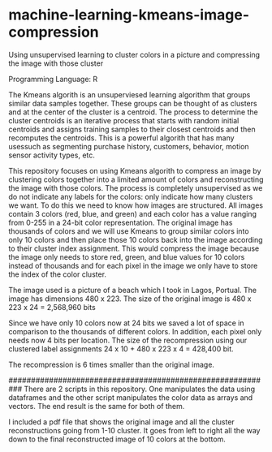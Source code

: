 # machine-learning-kmeans-image-compression
Using unsupervised learning to cluster colors in a picture and compressing the image with those cluster

Programming Language: R

The Kmeans algorith is an unsuperviesed learning algorithm that groups similar data samples together. These groups
can be thought of as clusters and at the center of the cluster is a centroid. The process to determine the cluster centroids 
is an iterative process that starts with random initial centroids and assigns training samples to their closest 
centroids and then recomputes the centroids. This is a powerful algorith that has many usessuch as segmenting purchase history,
customers, behavior, motion sensor activity types, etc. 

This repository focuses on using Kmeans algorith to compress an image by clustering colors together into a limited amount of 
colors and reconstructing the image with those colors. The process is completely unsupervised as we do not indicate any labels 
for the colors: only indicate how many clusters we want. To do this we need to know how images are structured. All images
contain 3 colors (red, blue, and green) and each color has a value ranging from 0-255 in a 24-bit color representation.
The original image has thousands of colors and we will use Kmeans to group similar colors into only 10 colors and then 
place those 10 colors back into the image according to their cluster index assignment. This would compress the image 
because the image only needs to store red, green, and blue values for 10 colors instead of thousands and for each 
pixel in the image we only have to store the index of the color cluster.

The image used is a picture of a beach which I took in Lagos, Portual. The image has dimensions 480 x 223.
The size of the original image is 480 x 223 x 24 = 2,568,960 bits

Since we have only 10 colors now at 24 bits we saved a lot of space in comparison to the thousands of different colors.
In addition, each pixel only needs now 4 bits per location.
The size of the recompression using our clustered label assignments 24 x 10 + 480 x 223 x 4 = 428,400 bit.

The recompression is 6 times smaller than the original image.

###########################################################
There are 2 scripts in this repository. One manipulates the data using dataframes and the other script manipulates
the color data as arrays and vectors. The end result is the same for both of them.

I included a pdf file that shows the original image and all the cluster reconstructions going from 1-10 cluster. 
It goes from left to right all the way down to the final reconstructed image of 10 colors at the bottom.
